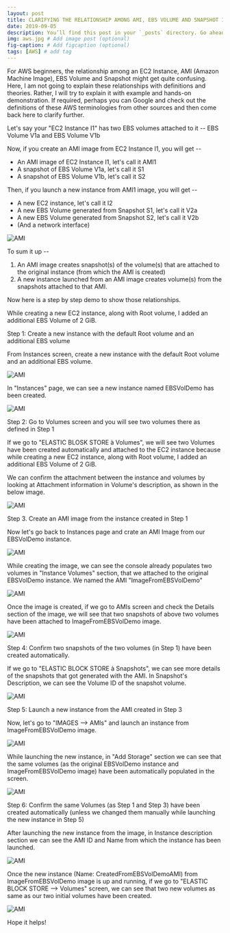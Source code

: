 ```yaml
---
layout: post
title: CLARIFYING THE RELATIONSHIP AMONG AMI, EBS VOLUME AND SNAPSHOT IN AWS EC2
date: 2019-09-05 
description: You’ll find this post in your `_posts` directory. Go ahead and edit it and re-build the site to see your changes. # Add post description (optional)
img: aws.jpg # Add image post (optional)
fig-caption: # Add figcaption (optional)
tags: [AWS] # add tag
---
```

For AWS beginners, the relationship among an EC2 Instance, AMI (Amazon Machine Image), EBS Volume and Snapshot might get quite confusing. Here, I am not going to explain these relationships with definitions and theories. Rather, I will try to explain it with example and hands-on demonstration. If required, perhaps you can Google and check out the definitions of these AWS terminologies from other sources and then come back here to clarify further.

Let's say your "EC2 Instance I1" has two EBS volumes attached to it -- EBS Volume V1a and EBS Volume V1b

Now, if you create an AMI image from EC2 Instance I1, you will get --

-   An AMI image of EC2 Instance I1, let's call it AMI1
-   A snapshot of EBS Volume V1a, let's call it S1
-   A snapshot of EBS Volume V1b, let's call it S2

Then, if you launch a new instance from AMI1 image, you will get --

-   A new EC2 instance, let's call it I2
-   A new EBS Volume generated from Snapshot S1, let's call it V2a
-   A new EBS Volume generated from Snapshot S2, let's call it V2b
-   (And a network interface)

![AMI]({{site.baseurl}}/assets/img/AMI.png)

To sum it up --

1.  An AMI image creates snapshot(s) of the volume(s) that are attached to the original instance (from which the AMI is created)
2.  A new instance launched from an AMI image creates volume(s) from the snapshots attached to that AMI.

Now here is a step by step demo to show those relationships.

While creating a new EC2 instance, along with Root volume, I added an additional EBS Volume of 2 GiB.

Step 1: Create a new instance with the default Root volume and an additional EBS volume

From Instances screen, create a new instance with the default Root volume and an additional EBS volume.

![AMI]({{site.baseurl}}/assets/img/1a.png)

In "Instances" page, we can see a new instance named EBSVolDemo has been created.

![AMI]({{site.baseurl}}/assets/img/1b.png)

Step 2: Go to Volumes screen and you will see two volumes there as defined in Step 1

If we go to "ELASTIC BLOSK STORE à Volumes", we will see two Volumes have been created automatically and attached to the EC2 instance because while creating a new EC2 instance, along with Root volume, I added an additional EBS Volume of 2 GiB.

We can confirm the attachment between the instance and volumes by looking at Attachment information in Volume's description, as shown in the below image.

![AMI]({{site.baseurl}}/assets/img/2.png)

Step 3. Create an AMI image from the instance created in Step 1

Now let's go back to Instances page and crate an AMI Image from our EBSVolDemo instance.

![AMI]({{site.baseurl}}/assets/img/3a.png)

While creating the image, we can see the console already populates two volumes in "Instance Volumes" section, that we attached to the original EBSVolDemo instance. We named the AMI "ImageFromEBSVolDemo"

![AMI]({{site.baseurl}}/assets/img/3b.png)

Once the image is created, if we go to AMIs screen and check the Details section of the image, we will see that two snapshots of above two volumes have been attached to ImageFromEBSVolDemo image.

![AMI]({{site.baseurl}}/assets/img/3c.png)

Step 4: Confirm two snapshots of the two volumes (in Step 1) have been created automatically.

If we go to "ELASTIC BLOCK STORE à Snapshots", we can see more details of the snapshots that got generated with the AMI. In Snapshot's Description, we can see the Volume ID of the snapshot volume.

![AMI]({{site.baseurl}}/assets/img/4.png)

Step 5: Launch a new instance from the AMI created in Step 3

Now, let's go to "IMAGES --> AMIs" and launch an instance from ImageFromEBSVolDemo image.

![AMI]({{site.baseurl}}/assets/img/5a.png)

While launching the new instance, in "Add Storage" section we can see that the same volumes (as the original EBSVolDemo instance and ImageFromEBSVolDemo image) have been automatically populated in the screen.

![AMI]({{site.baseurl}}/assets/img/5b.png)

Step 6: Confirm the same Volumes (as Step 1 and Step 3) have been created automatically (unless we changed them manually while launching the new instance in Step 5)

After launching the new instance from the image, in Instance description section we can see the AMI ID and Name from which the instance has been launched.

![AMI]({{site.baseurl}}/assets/img/6a.png)

Once the new instance (Name: CreatedFromEBSVolDemoAMI) from ImageFromEBSVolDemo image is up and running, if we go to "ELASTIC BLOCK STORE --> Volumes" screen, we can see that two new volumes as same as our two initial volumes have been created.

![AMI]({{site.baseurl}}/assets/img/6b.png)

Hope it helps!
